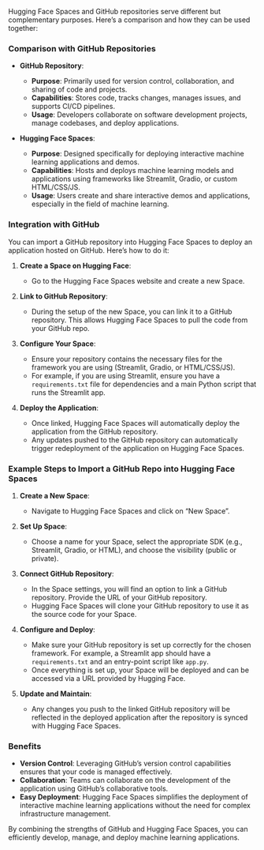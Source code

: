 Hugging Face Spaces and GitHub repositories serve different but complementary purposes. Here’s a comparison and how they can be used together:

### Comparison with GitHub Repositories

- **GitHub Repository**:
  - **Purpose**: Primarily used for version control, collaboration, and sharing of code and projects.
  - **Capabilities**: Stores code, tracks changes, manages issues, and supports CI/CD pipelines.
  - **Usage**: Developers collaborate on software development projects, manage codebases, and deploy applications.

- **Hugging Face Spaces**:
  - **Purpose**: Designed specifically for deploying interactive machine learning applications and demos.
  - **Capabilities**: Hosts and deploys machine learning models and applications using frameworks like Streamlit, Gradio, or custom HTML/CSS/JS.
  - **Usage**: Users create and share interactive demos and applications, especially in the field of machine learning.

### Integration with GitHub

You can import a GitHub repository into Hugging Face Spaces to deploy an application hosted on GitHub. Here’s how to do it:

1. **Create a Space on Hugging Face**:
   - Go to the Hugging Face Spaces website and create a new Space.

2. **Link to GitHub Repository**:
   - During the setup of the new Space, you can link it to a GitHub repository. This allows Hugging Face Spaces to pull the code from your GitHub repo.

3. **Configure Your Space**:
   - Ensure your repository contains the necessary files for the framework you are using (Streamlit, Gradio, or HTML/CSS/JS).
   - For example, if you are using Streamlit, ensure you have a `requirements.txt` file for dependencies and a main Python script that runs the Streamlit app.

4. **Deploy the Application**:
   - Once linked, Hugging Face Spaces will automatically deploy the application from the GitHub repository.
   - Any updates pushed to the GitHub repository can automatically trigger redeployment of the application on Hugging Face Spaces.

### Example Steps to Import a GitHub Repo into Hugging Face Spaces

1. **Create a New Space**:
   - Navigate to Hugging Face Spaces and click on “New Space”.
   
2. **Set Up Space**:
   - Choose a name for your Space, select the appropriate SDK (e.g., Streamlit, Gradio, or HTML), and choose the visibility (public or private).

3. **Connect GitHub Repository**:
   - In the Space settings, you will find an option to link a GitHub repository. Provide the URL of your GitHub repository.
   - Hugging Face Spaces will clone your GitHub repository to use it as the source code for your Space.

4. **Configure and Deploy**:
   - Make sure your GitHub repository is set up correctly for the chosen framework. For example, a Streamlit app should have a `requirements.txt` and an entry-point script like `app.py`.
   - Once everything is set up, your Space will be deployed and can be accessed via a URL provided by Hugging Face.

5. **Update and Maintain**:
   - Any changes you push to the linked GitHub repository will be reflected in the deployed application after the repository is synced with Hugging Face Spaces.

### Benefits

- **Version Control**: Leveraging GitHub’s version control capabilities ensures that your code is managed effectively.
- **Collaboration**: Teams can collaborate on the development of the application using GitHub’s collaborative tools.
- **Easy Deployment**: Hugging Face Spaces simplifies the deployment of interactive machine learning applications without the need for complex infrastructure management.

By combining the strengths of GitHub and Hugging Face Spaces, you can efficiently develop, manage, and deploy machine learning applications.
